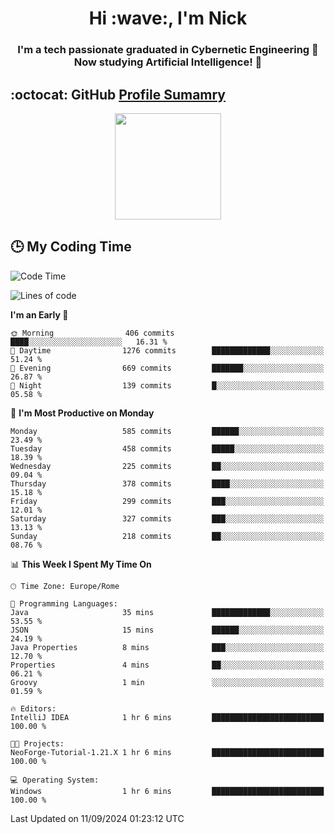 <h1 align="center">Hi :wave:, I'm Nick</h1>

<h3 align="center">I'm a tech passionate graduated in Cybernetic Engineering 🤖<br>
Now studying Artificial Intelligence! 🧠</h3>


## :octocat: GitHub <a href="https://github.com/vn7n24fzkq/github-profile-summary-cards">Profile Sumamry</a>

<p align="center">
   <img style="height:170px;display:inline-block"  src="http://github-profile-summary-cards.vercel.app/api/cards/profile-details?username=CodeClimberNT&theme=github_dark" />
<!--    <img style="height:170px;display:inline-block"  src="http://github-profile-summary-cards.vercel.app/api/cards/repos-per-language?username=CodeClimberNT&theme=github_dark&exclude=" /> -->
</p>

 ## :clock3: My Coding Time 
 
<!--START_SECTION:waka-->
![Code Time](http://img.shields.io/badge/Code%20Time-366%20hrs%2058%20mins-blue)

![Lines of code](https://img.shields.io/badge/From%20Hello%20World%20I%27ve%20Written-2.8%20million%20lines%20of%20code-blue)

**I'm an Early 🐤** 

```text
🌞 Morning                406 commits         ████░░░░░░░░░░░░░░░░░░░░░   16.31 % 
🌆 Daytime                1276 commits        █████████████░░░░░░░░░░░░   51.24 % 
🌃 Evening                669 commits         ███████░░░░░░░░░░░░░░░░░░   26.87 % 
🌙 Night                  139 commits         █░░░░░░░░░░░░░░░░░░░░░░░░   05.58 % 
```
📅 **I'm Most Productive on Monday** 

```text
Monday                   585 commits         ██████░░░░░░░░░░░░░░░░░░░   23.49 % 
Tuesday                  458 commits         █████░░░░░░░░░░░░░░░░░░░░   18.39 % 
Wednesday                225 commits         ██░░░░░░░░░░░░░░░░░░░░░░░   09.04 % 
Thursday                 378 commits         ████░░░░░░░░░░░░░░░░░░░░░   15.18 % 
Friday                   299 commits         ███░░░░░░░░░░░░░░░░░░░░░░   12.01 % 
Saturday                 327 commits         ███░░░░░░░░░░░░░░░░░░░░░░   13.13 % 
Sunday                   218 commits         ██░░░░░░░░░░░░░░░░░░░░░░░   08.76 % 
```


📊 **This Week I Spent My Time On** 

```text
🕑︎ Time Zone: Europe/Rome

💬 Programming Languages: 
Java                     35 mins             █████████████░░░░░░░░░░░░   53.55 % 
JSON                     15 mins             ██████░░░░░░░░░░░░░░░░░░░   24.19 % 
Java Properties          8 mins              ███░░░░░░░░░░░░░░░░░░░░░░   12.70 % 
Properties               4 mins              ██░░░░░░░░░░░░░░░░░░░░░░░   06.21 % 
Groovy                   1 min               ░░░░░░░░░░░░░░░░░░░░░░░░░   01.59 % 

🔥 Editors: 
IntelliJ IDEA            1 hr 6 mins         █████████████████████████   100.00 % 

🐱‍💻 Projects: 
NeoForge-Tutorial-1.21.X 1 hr 6 mins         █████████████████████████   100.00 % 

💻 Operating System: 
Windows                  1 hr 6 mins         █████████████████████████   100.00 % 
```


 Last Updated on 11/09/2024 01:23:12 UTC
<!--END_SECTION:waka-->

